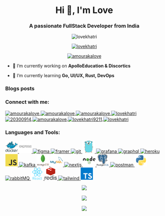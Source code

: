 <h1 align="center">Hi 👋, I'm Love</h1>
<h3 align="center">A passionate FullStack Developer from India</h3>

<p align="center">
    <img src="https://komarev.com/ghpvc/?username=lovekhatri&label=Profile%20views&color=0e75b6&style=flat"
        alt="lovekhatri" />
</p>

<p align="center">
    <a href="https://github.com/ryo-ma/github-profile-trophy">
        <img src="https://github-profile-trophy.vercel.app/?username=lovekhatri&row=2&column=-1&no-bg=true&no-frame=false&margin-w=5&margin-h=5&theme=flat&rank=-C,-?" alt="lovekhatri" />
    </a>
</p>

<p align="center">
    <a href="https://twitter.com/amourakalove" target="blank">
        <img src="https://img.shields.io/twitter/follow/amourakalove?logo=twitter&style=for-the-badge"
            alt="amourakalove" />
    </a>
</p>

- 🔭 I’m currently working on **ApolloEducation & Discortics**

- 🌱 I’m currently learning **Go, UI/UX, Rust, DevOps**

### Blogs posts

<!-- BLOG-POST-LIST:START -->
<!-- BLOG-POST-LIST:END -->

<h3 align="left">Connect with me:</h3>
<p align="left">
    <a href="https://discord.com/users/831367868415344640" target="blank">
        <img align="center"
            src="https://raw.githubusercontent.com/rahuldkjain/github-profile-readme-generator/master/src/images/icons/Social/discord.svg"
            alt="amourakalove" height="30" width="40" />
    </a>
    <a href="https://dev.to/amourakalove" target="blank">
        <img align="center"
            src="https://raw.githubusercontent.com/rahuldkjain/github-profile-readme-generator/master/src/images/icons/Social/devto.svg"
            alt="amourakalove" height="30" width="40" />
    </a>
    <a href="https://twitter.com/amourakalove" target="blank">
        <img align="center"
            src="https://raw.githubusercontent.com/rahuldkjain/github-profile-readme-generator/master/src/images/icons/Social/twitter.svg"
            alt="amourakalove" height="30" width="40" />
    </a>
    <a href="https://linkedin.com/in/lovekhatri" target="blank">
        <img align="center"
            src="https://raw.githubusercontent.com/rahuldkjain/github-profile-readme-generator/master/src/images/icons/Social/linked-in-alt.svg"
            alt="lovekhatri" height="30" width="40" />
    </a>
    <a href="https://stackoverflow.com/users/20300914" target="blank">
        <img align="center"
            src="https://raw.githubusercontent.com/rahuldkjain/github-profile-readme-generator/master/src/images/icons/Social/stack-overflow.svg"
            alt="20300914" height="30" width="40" />
    </a>
    <a href="https://instagram.com/amourakalove" target="blank">
        <img align="center"
            src="https://raw.githubusercontent.com/rahuldkjain/github-profile-readme-generator/master/src/images/icons/Social/instagram.svg"
            alt="amourakalove" height="30" width="40" />
    </a>
    <a href="https://www.hackerrank.com/lovekhatri9211" target="blank">
        <img align="center"
            src="https://raw.githubusercontent.com/rahuldkjain/github-profile-readme-generator/master/src/images/icons/Social/hackerrank.svg"
            alt="lovekhatri9211" height="30" width="40" />
    </a>
    <a href="https://auth.geeksforgeeks.org/user/lovekhatri" target="blank">
        <img align="center"
            src="https://raw.githubusercontent.com/rahuldkjain/github-profile-readme-generator/master/src/images/icons/Social/geeks-for-geeks.svg" alt="lovekhatri" height="30" width="40" />
    </a>
</p>

<h3 align="left">Languages and Tools:</h3>
<p align="left">
    <a href="https://www.docker.com/" target="_blank" rel="noreferrer">
        <img src="https://raw.githubusercontent.com/devicons/devicon/master/icons/docker/docker-original-wordmark.svg"
            alt="docker" width="40" height="40" />
    </a>
    <a href="https://expressjs.com" target="_blank" rel="noreferrer">
        <img src="https://raw.githubusercontent.com/devicons/devicon/master/icons/express/express-original-wordmark.svg"
            alt="express" width="40" height="40" />
    </a>
    <a href="https://www.figma.com/" target="_blank" rel="noreferrer">
        <img src="https://www.vectorlogo.zone/logos/figma/figma-icon.svg" alt="figma" width="40" height="40" />
    </a>
    <a href="https://www.framer.com/" target="_blank" rel="noreferrer">
        <img src="https://www.vectorlogo.zone/logos/framer/framer-icon.svg" alt="framer" width="40" height="40" />
    </a>
    <a href="https://git-scm.com/" target="_blank" rel="noreferrer">
        <img src="https://www.vectorlogo.zone/logos/git-scm/git-scm-icon.svg" alt="git" width="40" height="40" />
    </a>
    <a href="https://golang.org" target="_blank" rel="noreferrer">
        <img src="https://raw.githubusercontent.com/devicons/devicon/master/icons/go/go-original.svg" alt="go" width="40" height="40" />
    </a>
    <a href="https://grafana.com" target="_blank" rel="noreferrer">
        <img src="https://www.vectorlogo.zone/logos/grafana/grafana-icon.svg" alt="grafana" width="40" height="40" />
    </a>
    <a href="https://graphql.org" target="_blank" rel="noreferrer">
        <img src="https://www.vectorlogo.zone/logos/graphql/graphql-icon.svg" alt="graphql" width="40" height="40" />
    </a>
    <a href="https://heroku.com" target="_blank" rel="noreferrer">
        <img src="https://www.vectorlogo.zone/logos/heroku/heroku-icon.svg" alt="heroku" width="40" height="40" />
    </a>
    <a href="https://developer.mozilla.org/en-US/docs/Web/JavaScript" target="_blank" rel="noreferrer">
        <img src="https://raw.githubusercontent.com/devicons/devicon/master/icons/javascript/javascript-original.svg"alt="javascript" width="40" height="40" />
    </a>
    <a href="https://kafka.apache.org/" target="_blank" rel="noreferrer">
        <img src="https://www.vectorlogo.zone/logos/apache_kafka/apache_kafka-icon.svg" alt="kafka" width="40" height="40" />
    </a>
    <a href="https://www.mongodb.com/" target="_blank" rel="noreferrer">
        <img src="https://raw.githubusercontent.com/devicons/devicon/master/icons/mongodb/mongodb-original-wordmark.svg"alt="mongodb" width="40" height="40" />
    </a>
    <a href="https://www.mysql.com/" target="_blank" rel="noreferrer">
        <img src="https://raw.githubusercontent.com/devicons/devicon/master/icons/mysql/mysql-original-wordmark.svg" alt="mysql" width="40" height="40" />
    </a>
    <a href="https://nextjs.org/" target="_blank" rel="noreferrer">
        <img src="https://cdn.worldvectorlogo.com/logos/nextjs-2.svg" alt="nextjs" width="40" height="40" />
    </a>
    <a href="https://nodejs.org" target="_blank" rel="noreferrer">
        <img src="https://raw.githubusercontent.com/devicons/devicon/master/icons/nodejs/nodejs-original-wordmark.svg"alt="nodejs" width="40" height="40" />
    </a>
    <a href="https://www.postgresql.org" target="_blank" rel="noreferrer">
        <img src="https://raw.githubusercontent.com/devicons/devicon/master/icons/postgresql/postgresql-original-wordmark.svg"alt="postgresql" width="40" height="40" />
    </a>
    <a href="https://postman.com" target="_blank" rel="noreferrer">
        <img src="https://www.vectorlogo.zone/logos/getpostman/getpostman-icon.svg" alt="postman" width="40"height="40" />
    </a>
    <a href="https://www.python.org" target="_blank" rel="noreferrer">
        <img src="https://raw.githubusercontent.com/devicons/devicon/master/icons/python/python-original.svg"alt="python" width="40" height="40" />
    </a>
    <a href="https://www.rabbitmq.com" target="_blank" rel="noreferrer">
        <img src="https://www.vectorlogo.zone/logos/rabbitmq/rabbitmq-icon.svg" alt="rabbitMQ" width="40" height="40" />
    </a>
    <a href="https://reactjs.org/" target="_blank" rel="noreferrer">
        <img src="https://raw.githubusercontent.com/devicons/devicon/master/icons/react/react-original-wordmark.svg"alt="react" width="40" height="40" />
    </a>
    <a href="https://redis.io" target="_blank" rel="noreferrer">
        <img src="https://raw.githubusercontent.com/devicons/devicon/master/icons/redis/redis-original-wordmark.svg"alt="redis" width="40" height="40" />
    </a>
    <a href="https://tailwindcss.com/" target="_blank" rel="noreferrer">
        <img src="https://www.vectorlogo.zone/logos/tailwindcss/tailwindcss-icon.svg" alt="tailwind" width="40"height="40" />
    </a>
    <a href="https://www.typescriptlang.org/" target="_blank" rel="noreferrer">
        <img src="https://raw.githubusercontent.com/devicons/devicon/master/icons/typescript/typescript-original.svg"alt="typescript" width="40" height="40" />
    </a>
</p>

<p align="center">
    <picture>
        <source
            srcset="https://github-readme-stats.vercel.app/api/top-langs?username=lovekhatri&show_icons=true&locale=en&layout=compact&theme=dark&bg_color=00000000"
            media="(prefers-color-scheme: dark)"
        />
        <source
            srcset="https://github-readme-stats.vercel.app/api/top-langs?username=lovekhatri&show_icons=true&locale=en&layout=compact&bg_color=00000000"
            media="(prefers-color-scheme: light), (prefers-color-scheme: no-preference)"
        />
        <img src="https://github-readme-stats.vercel.app/api/top-langs?username=lovekhatri&show_icons=true&locale=en&layout=compact&bg_color=00000000" />
    </picture>
</p>

<p align="center">
    <picture>
        <source
            srcset="https://github-readme-stats.vercel.app/api?username=lovekhatri&show_icons=true&locale=en&bg_color=00000000&show=reviews,prs_merged&hide=stars,issues&theme=dark"
            media="(prefers-color-scheme: dark)"
        />
        <source
            srcset="https://github-readme-stats.vercel.app/api?username=lovekhatri&show_icons=true&locale=en&bg_color=00000000&include_all_commits=true&show=reviews,prs_merged&hide=stars,issues"
            media="(prefers-color-scheme: light), (prefers-color-scheme: no-preference)"
        />
        <img src="https://github-readme-stats.vercel.app/api?username=lovekhatri&show_icons=true&locale=en&bg_color=00000000" />
    </picture>
</p>

<p align="center">
    <picture>
        <source
            srcset="https://github-readme-streak-stats.herokuapp.com/?user=lovekhatri&theme=transparent&exclude_days="
            media="(prefers-color-scheme: dark)"
        />
        <source
            srcset="https://github-readme-streak-stats.herokuapp.com/?user=lovekhatri&theme=transparent&exclude_days="
            media="(prefers-color-scheme: light), (prefers-color-scheme: no-preference)"
        />
        <img src="https://github-readme-streak-stats.herokuapp.com/?user=lovekhatri&theme=transparent&exclude_days=" />
    </picture>
</p>
